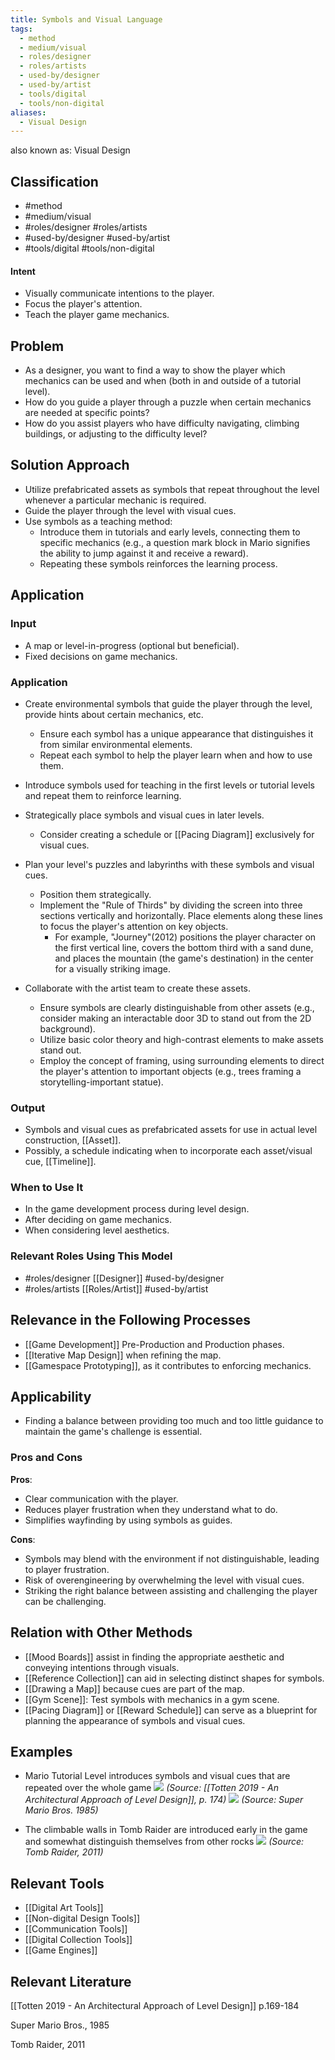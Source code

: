```yaml
---
title: Symbols and Visual Language
tags:
  - method
  - medium/visual
  - roles/designer
  - roles/artists
  - used-by/designer
  - used-by/artist
  - tools/digital
  - tools/non-digital
aliases:
  - Visual Design
---
```



also known as: Visual Design

## Classification
- #method 
- #medium/visual 
- #roles/designer #roles/artists 
- #used-by/designer #used-by/artist 
- #tools/digital #tools/non-digital 

#### Intent

- Visually communicate intentions to the player.
- Focus the player's attention.
- Teach the player game mechanics.

## Problem

- As a designer, you want to find a way to show the player which mechanics can be used and when (both in and outside of a tutorial level).
- How do you guide a player through a puzzle when certain mechanics are needed at specific points?
- How do you assist players who have difficulty navigating, climbing buildings, or adjusting to the difficulty level?

## Solution Approach

- Utilize prefabricated assets as symbols that repeat throughout the level whenever a particular mechanic is required.
- Guide the player through the level with visual cues.
- Use symbols as a teaching method:
    - Introduce them in tutorials and early levels, connecting them to specific mechanics (e.g., a question mark block in Mario signifies the ability to jump against it and receive a reward).
    - Repeating these symbols reinforces the learning process.

## Application

### Input

- A map or level-in-progress (optional but beneficial).
- Fixed decisions on game mechanics.

### Application

- Create environmental symbols that guide the player through the level, provide hints about certain mechanics, etc.
    - Ensure each symbol has a unique appearance that distinguishes it from similar environmental elements.
    - Repeat each symbol to help the player learn when and how to use them.
      
- Introduce symbols used for teaching in the first levels or tutorial levels and repeat them to reinforce learning.
    
- Strategically place symbols and visual cues in later levels.
    - Consider creating a schedule or [[Pacing Diagram]] exclusively for visual cues.
      
- Plan your level's puzzles and labyrinths with these symbols and visual cues.
    - Position them strategically.
    - Implement the "Rule of Thirds" by dividing the screen into three sections vertically and horizontally. Place elements along these lines to focus the player's attention on key objects.
        - For example, "Journey"(2012) positions the player character on the first vertical line, covers the bottom third with a sand dune, and places the mountain (the game's destination) in the center for a visually striking image.
          
- Collaborate with the artist team to create these assets.
    - Ensure symbols are clearly distinguishable from other assets (e.g., consider making an interactable door 3D to stand out from the 2D background).
    - Utilize basic color theory and high-contrast elements to make assets stand out.
    - Employ the concept of framing, using surrounding elements to direct the player's attention to important objects (e.g., trees framing a storytelling-important statue).

### Output

- Symbols and visual cues as prefabricated assets for use in actual level construction, [[Asset]].
- Possibly, a schedule indicating when to incorporate each asset/visual cue, [[Timeline]].

### When to Use It

- In the game development process during level design.
- After deciding on game mechanics.
- When considering level aesthetics.

### Relevant Roles Using This Model

- #roles/designer [[Designer]] #used-by/designer
- #roles/artists [[Roles/Artist]] #used-by/artist

## Relevance in the Following Processes

- [[Game Development]] Pre-Production and Production phases.
- [[Iterative Map Design]] when refining the map.
- [[Gamespace Prototyping]], as it contributes to enforcing mechanics.

## Applicability

- Finding a balance between providing too much and too little guidance to maintain the game's challenge is essential.

### Pros and Cons

**Pros**:

- Clear communication with the player.
- Reduces player frustration when they understand what to do.
- Simplifies wayfinding by using symbols as guides.

**Cons**:

- Symbols may blend with the environment if not distinguishable, leading to player frustration.
- Risk of overengineering by overwhelming the level with visual cues.
- Striking the right balance between assisting and challenging the player can be challenging.

## Relation with Other Methods

- [[Mood Boards]] assist in finding the appropriate aesthetic and conveying intentions through visuals.
- [[Reference Collection]] can aid in selecting distinct shapes for symbols.
- [[Drawing a Map]] because cues are part of the map.
- [[Gym Scene]]: Test symbols with mechanics in a gym scene.
- [[Pacing Diagram]] or [[Reward Schedule]] can serve as a blueprint for planning the appearance of symbols and visual cues.

## Examples

- Mario Tutorial Level introduces symbols and visual cues that are repeated over the whole game
  ![](assets/MarioTutorialLevel.png)
  _(Source: [[Totten 2019 - An Architectural Approach of Level Design]], p. 174)_
  ![](assets/MarioTutorialLevelScreenshot.png)
  _(Source: Super Mario Bros. 1985)_

- The climbable walls in Tomb Raider are introduced early in the game and somewhat distinguish themselves from other rocks
  ![](assets/TombRaiderWalls.png)
  _(Source: Tomb Raider, 2011)_

## Relevant Tools
- [[Digital Art Tools]]
- [[Non-digital Design Tools]]
- [[Communication Tools]]
- [[Digital Collection Tools]]
- [[Game Engines]]

## Relevant Literature

[[Totten 2019 - An Architectural Approach of Level Design]] p.169-184

Super Mario Bros., 1985

Tomb Raider, 2011



